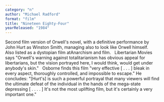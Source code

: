 ```yaml
---
category: "n"
author: "Michael Radford"
format: "film"
title: "Nineteen Eighty-Four"
yearReleased: "1984"
---
```

Second film version of Orwell's novel, with a definitive performance by John Hurt as Winston Smith, managing also to look like Orwell himself.
 
Also listed as a dystopian film atAnarchism and film.
 
Libertarian Movies says "Orwell's warning against totalitarianism has obvious appeal for libertarians, but the vision portrayed here, I would think, would get under anybody's skin."
 
Osborne finds this film "very effective [ . . . ] bleak in every aspect, thoroughly controlled, and impossible to escape." He concludes: "[Hurt's] is such a powerful portrayal that many viewers will find the ultimate defeat of the individual in the hands of the mega-state depressing [ . . . . ] It's not the most uplifting film, but it's certainly a very important one."
 